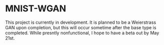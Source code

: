 # MNIST-WGAN
This project is currently in development. It is planned to be a Weierstrass GAN upon completion, but this will occur sometime after the base type is completed. While presntly nonfunctional, I hope to have a beta out by May 21st.
